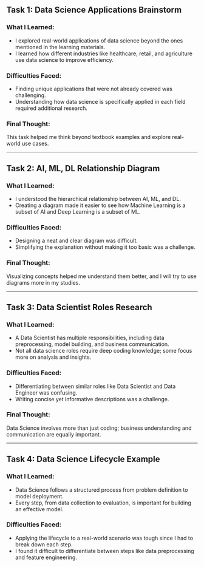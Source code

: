## Task 1: Data Science Applications Brainstorm

### What I Learned:
- I explored real-world applications of data science beyond the ones mentioned in the learning materials.
- I learned how different industries like healthcare, retail, and agriculture use data science to improve efficiency.

### Difficulties Faced:
- Finding unique applications that were not already covered was challenging.
- Understanding how data science is specifically applied in each field required additional research.

### Final Thought:
This task helped me think beyond textbook examples and explore real-world use cases.

---

## Task 2: AI, ML, DL Relationship Diagram

### What I Learned:
- I understood the hierarchical relationship between AI, ML, and DL.
- Creating a diagram made it easier to see how Machine Learning is a subset of AI and Deep Learning is a subset of ML.

### Difficulties Faced:
- Designing a neat and clear diagram was difficult.
- Simplifying the explanation without making it too basic was a challenge.

### Final Thought:
Visualizing concepts helped me understand them better, and I will try to use diagrams more in my studies.

---

## Task 3: Data Scientist Roles Research

### What I Learned:
- A Data Scientist has multiple responsibilities, including data preprocessing, model building, and business communication.
- Not all data science roles require deep coding knowledge; some focus more on analysis and insights.

### Difficulties Faced:
- Differentiating between similar roles like Data Scientist and Data Engineer was confusing.
- Writing concise yet informative descriptions was a challenge.

### Final Thought:
Data Science involves more than just coding; business understanding and communication are equally important.

---

## Task 4: Data Science Lifecycle Example

### What I Learned:
- Data Science follows a structured process from problem definition to model deployment.
- Every step, from data collection to evaluation, is important for building an effective model.

### Difficulties Faced:
- Applying the lifecycle to a real-world scenario was tough since I had to break down each step.
- I found it difficult to differentiate between steps like data preprocessing and feature engineering.
